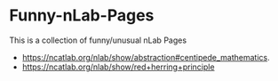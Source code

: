 # Funny-nLab-Pages
This is a collection of funny/unusual nLab Pages

- https://ncatlab.org/nlab/show/abstraction#centipede_mathematics.
- https://ncatlab.org/nlab/show/red+herring+principle
